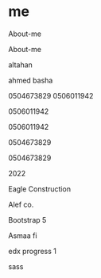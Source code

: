 # me
 About-me
 
  About-me

 altahan
 
 ahmed basha

0504673829
0506011942

0506011942

0506011942

0504673829

0504673829

2022

Eagle Construction

Alef co.

Bootstrap 5


Asmaa fi

edx
progress 1

sass
